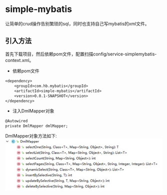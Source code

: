 # simple-mybatis
让简单的crud操作告别繁琐的sql，同时也支持自己写mybatis的xml文件。
## 引入方法
首先下载项目，然后依赖pom文件，配置扫描config/service-simplemybatis-context.xml。
- 依赖pom文件
```
<dependency>
    <groupId>com.hb.mybatis</groupId>
    <artifactId>simple-mybatis</artifactId>
    <version>0.0.1-SNAPSHOT</version>
</dependency>
```
- 注入DmlMapper对象
```
@Autowired
private DmlMapper dmlMapper;
```
DmlMapper对象方法如下:  
![dmlMapper所有方法](src/main/resources/image/dmlMapper.jpg)